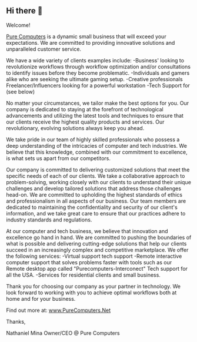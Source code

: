 ## Hi there 👋
Welcome!                 
               
[Pure Computers](www.PureComputers.Net) is a dynamic small business that will exceed your expectations. We are 
     committed to providing innovative solutions and unparalleled customer service.

We have a wide variety of clients examples include:
    -Business' looking to revolutionize workflows through workflow optimization and/or 
     consultations to identify issues before they become problematic.
    -Individuals and gamers alike who are seeking the ultimate gaming setup.
    -Creative professionals Freelancer/Influencers looking for a powerful workstation
    -Tech Support for (see below)

No matter your circumstances, we tailor make the best options for you. Our company is 
     dedicated to staying at the forefront of technological advancements and utilizing the latest 
     tools and techniques to ensure that our clients receive the highest quality products and 
     services. Our revolutionary, evolving solutions always keep you ahead.

We take pride in our team of highly skilled professionals who possess a deep understanding of 
     the intricacies of computer and tech industries. We believe that this knowledge, combined 
     with our commitment to excellence, is what sets us apart from our competitors.

Our company is committed to delivering customized solutions that meet the specific needs of 
      each of our clients. We take a collaborative approach to problem-solving, working closely 
      with our clients to understand their unique challenges and develop tailored solutions that 
      address those challenges head-on. We are committed to upholding the highest standards of 
      ethics and professionalism in all aspects of our business. Our team members are dedicated to 
      maintaining the confidentiality and security of our client's information, and we take great care 
      to ensure that our practices adhere to industry standards and regulations.

At our computer and tech business, we believe that innovation and excellence go hand in hand. 
      We are committed to pushing the boundaries of what is possible and delivering cutting-edge 
      solutions that help our clients succeed in an increasingly complex and competitive 
      marketplace.
We offer the following services:
      -Virtual support tech support
      -Remote interactive computer support that solves problems faster with tools such as our 
         Remote desktop app called "Purecomputers-Interconect" Tech support for all the USA.
      -Services for residential clients and small business. 

Thank you for choosing our company as your partner in technology. We look forward to working 
       with you to achieve optimal workflows both at home and for your business. 

Find out more at:
        www.PureComputers.Net

Thanks,

Nathaniel Mina
Owner/CEO @ Pure Computers
<!--

**Here are some ideas to get you started:**

🙋‍♀️ A short introduction - what is your organization all about?
🌈 Contribution guidelines - how can the community get involved?
👩‍💻 Useful resources - where can the community find your docs? Is there anything else the community should know?
🍿 Fun facts - what does your team eat for breakfast?
🧙 Remember, you can do mighty things with the power of [Markdown](https://docs.github.com/github/writing-on-github/getting-started-with-writing-and-formatting-on-github/basic-writing-and-formatting-syntax)
-->
